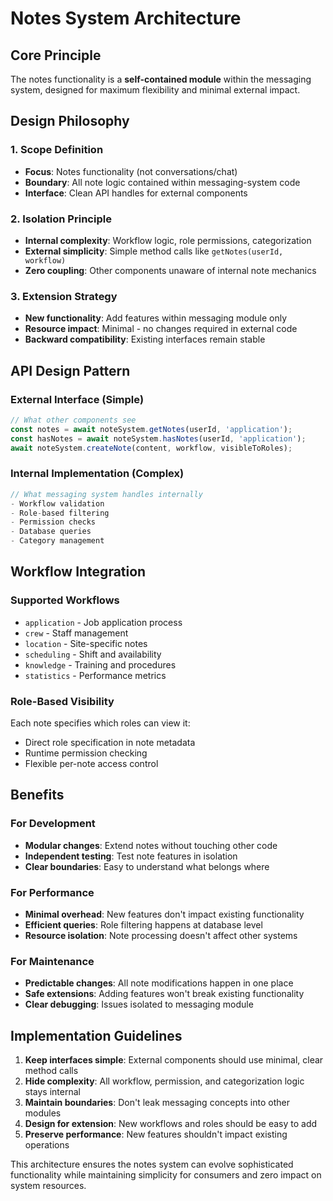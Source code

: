 # Notes System Architecture

## Core Principle
The notes functionality is a **self-contained module** within the messaging system, designed for maximum flexibility and minimal external impact.

## Design Philosophy

### 1. Scope Definition
- **Focus**: Notes functionality (not conversations/chat)
- **Boundary**: All note logic contained within messaging-system code
- **Interface**: Clean API handles for external components

### 2. Isolation Principle
- **Internal complexity**: Workflow logic, role permissions, categorization
- **External simplicity**: Simple method calls like `getNotes(userId, workflow)`
- **Zero coupling**: Other components unaware of internal note mechanics

### 3. Extension Strategy
- **New functionality**: Add features within messaging module only
- **Resource impact**: Minimal - no changes required in external code
- **Backward compatibility**: Existing interfaces remain stable

## API Design Pattern

### External Interface (Simple)
```javascript
// What other components see
const notes = await noteSystem.getNotes(userId, 'application');
const hasNotes = await noteSystem.hasNotes(userId, 'application');
await noteSystem.createNote(content, workflow, visibleToRoles);
```

### Internal Implementation (Complex)
```javascript
// What messaging system handles internally
- Workflow validation
- Role-based filtering  
- Permission checks
- Database queries
- Category management
```

## Workflow Integration

### Supported Workflows
- `application` - Job application process
- `crew` - Staff management  
- `location` - Site-specific notes
- `scheduling` - Shift and availability
- `knowledge` - Training and procedures
- `statistics` - Performance metrics

### Role-Based Visibility
Each note specifies which roles can view it:
- Direct role specification in note metadata
- Runtime permission checking
- Flexible per-note access control

## Benefits

### For Development
- **Modular changes**: Extend notes without touching other code
- **Independent testing**: Test note features in isolation
- **Clear boundaries**: Easy to understand what belongs where

### For Performance
- **Minimal overhead**: New features don't impact existing functionality
- **Efficient queries**: Role filtering happens at database level
- **Resource isolation**: Note processing doesn't affect other systems

### For Maintenance
- **Predictable changes**: All note modifications happen in one place
- **Safe extensions**: Adding features won't break existing functionality
- **Clear debugging**: Issues isolated to messaging module

## Implementation Guidelines

1. **Keep interfaces simple**: External components should use minimal, clear method calls
2. **Hide complexity**: All workflow, permission, and categorization logic stays internal
3. **Maintain boundaries**: Don't leak messaging concepts into other modules
4. **Design for extension**: New workflows and roles should be easy to add
5. **Preserve performance**: New features shouldn't impact existing operations

This architecture ensures the notes system can evolve sophisticated functionality while maintaining simplicity for consumers and zero impact on system resources.